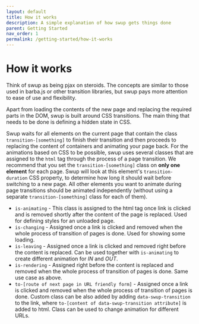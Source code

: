 ```yaml
---
layout: default
title: How it works
description: A simple explanation of how swup gets things done
parent: Getting Started
nav_order: 1
permalink: /getting-started/how-it-works
---
```

# How it works

Think of swup as being pjax on steroids. The concepts are similar to those used in barba.js or other transition libraries, but swup pays more attention to ease of use and flexibility.    

Apart from loading the contents of the new page and replacing the required parts in the DOM, swup is built around CSS transitions.
The main thing that needs to be done is defining a hidden state in CSS.

Swup waits for all elements on the current page that contain the class `transition-[something]` to finish their transition and then proceeds to replacing the content of containers and animating your page back. For the animations based on CSS to be possible, swup uses several classes that are assigned to the `html` tag through the process of a page transition. We recommend that you set the `transition-[something]` class on **only one element** for each page. Swup will look at this element's `transition-duration` CSS property, to determine how long it should wait before switching to a new page. All other elements you want to animate during page transitions should be animated independently (without using a separate `transition-[something]` class for each of them).

- `is-animating` - This class is assigned to the html tag once link is clicked and is removed shortly after the content of the page is replaced. Used for defining styles for an unloaded page. 
- `is-changing` - Assigned once a link is clicked and removed when the whole process of transition of pages is done. Used for showing some loading.
- `is-leaving` - Assigned once a link is clicked and removed right before the content is replaced. Can be used together with `is-animating` to create different animation for _IN_ and _OUT_.
- `is-rendering` - Assigned right before the content is replaced and removed when the whole process of transition of pages is done. Same use case as above.
- `to-[route of next page in URL friendly form]` - Assigned once a link is clicked and removed when the whole process of transition of pages is done.
  Custom class can be also added by adding `data-swup-transition` to the link, where `to-[content of data-swup-transition attribute]` is added to html. 
  Class can be used to change animation for different URLs.
